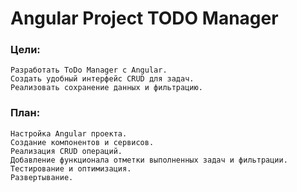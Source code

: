 # Angular Project TODO Manager

### Цели:

    Разработать ToDo Manager с Angular.
    Создать удобный интерфейс CRUD для задач.
    Реализовать сохранение данных и фильтрацию.

### План:

    Настройка Angular проекта.
    Создание компонентов и сервисов.
    Реализация CRUD операций.
    Добавление функционала отметки выполненных задач и фильтрации.
    Тестирование и оптимизация.
    Развертывание.
